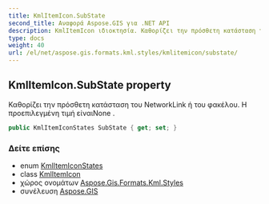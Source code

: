 ```yaml
---
title: KmlItemIcon.SubState
second_title: Αναφορά Aspose.GIS για .NET API
description: KmlItemIcon ιδιοκτησία. Καθορίζει την πρόσθετη κατάσταση του NetworkLink ή του φακέλου. Η προεπιλεγμένη τιμή είναιNone .
type: docs
weight: 40
url: /el/net/aspose.gis.formats.kml.styles/kmlitemicon/substate/
---
```

## KmlItemIcon.SubState property

Καθορίζει την πρόσθετη κατάσταση του NetworkLink ή του φακέλου. Η προεπιλεγμένη τιμή είναιNone .

```csharp
public KmlItemIconStates SubState { get; set; }
```

### Δείτε επίσης

* enum [KmlItemIconStates](../../kmlitemiconstates/)
* class [KmlItemIcon](../)
* χώρος ονομάτων [Aspose.Gis.Formats.Kml.Styles](../../kmlitemicon/)
* συνέλευση [Aspose.GIS](../../../)


